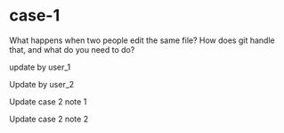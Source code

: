 # case-1
What happens when two people edit the same file? How does git handle that, and what do you need to do?

update by user_1

Update by user_2

Update case 2 note 1

Update case 2 note 2


